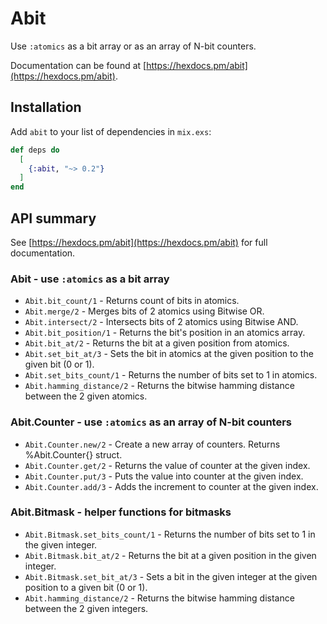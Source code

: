 # Abit

Use `:atomics` as a bit array or as an array of N-bit counters.

Documentation can be found at [https://hexdocs.pm/abit](https://hexdocs.pm/abit).

## Installation

Add `abit` to your list of dependencies in `mix.exs`:

```elixir
def deps do
  [
    {:abit, "~> 0.2"}
  ]
end
```

## API summary
See [https://hexdocs.pm/abit](https://hexdocs.pm/abit) for full documentation.

### Abit - use `:atomics` as a bit array
* `Abit.bit_count/1` - Returns count of bits in atomics.
* `Abit.merge/2` - Merges bits of 2 atomics using Bitwise OR.
* `Abit.intersect/2` - Intersects bits of 2 atomics using Bitwise AND.
* `Abit.bit_position/1` - Returns the bit's position in an atomics array.
* `Abit.bit_at/2` - Returns the bit at a given position from atomics.
* `Abit.set_bit_at/3` - Sets the bit in atomics at the given position to the given bit (0 or 1).
* `Abit.set_bits_count/1` - Returns the number of bits set to 1 in atomics.
* `Abit.hamming_distance/2` - Returns the bitwise hamming distance between the 2 given atomics.
### Abit.Counter - use `:atomics` as an array of N-bit counters
* `Abit.Counter.new/2` - Create a new array of counters. Returns %Abit.Counter{} struct.
* `Abit.Counter.get/2` - Returns the value of counter at the given index.
* `Abit.Counter.put/3` - Puts the value into counter at the given index.
* `Abit.Counter.add/3` - Adds the increment to counter at the given index.
### Abit.Bitmask - helper functions for bitmasks
* `Abit.Bitmask.set_bits_count/1` - Returns the number of bits set to 1 in the given integer.
* `Abit.Bitmask.bit_at/2` - Returns the bit at a given position in the given integer.
* `Abit.Bitmask.set_bit_at/3` - Sets a bit in the given integer at the given position to a given bit (0 or 1).
* `Abit.hamming_distance/2` - Returns the bitwise hamming distance between the 2 given integers.
